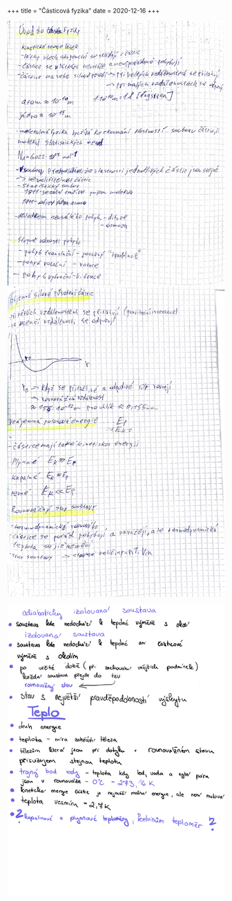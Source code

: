 +++
title = "Částicová fyzika"
date = 2020-12-16
+++

![](https://github.com/cervthecoder/github_images/blob/master/IMG_5079.JPG?raw=true)
![](https://github.com/cervthecoder/github_images/blob/master/IMG_5080.JPG?raw=true)



![](https://github.com/cervthecoder/github_images/blob/master/poznamky_f.png?raw=true)

